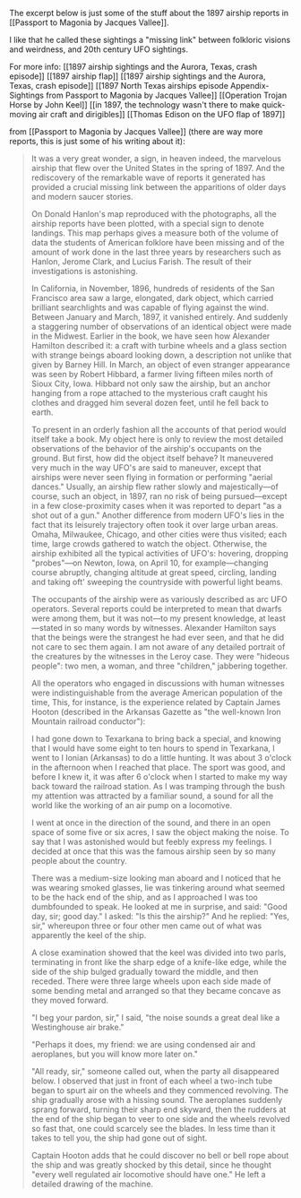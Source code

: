 The excerpt below is just some of the stuff about the 1897 airship reports in [[Passport to Magonia by Jacques Vallee]]. 

I like that he called these sightings a "missing link" between folkloric visions and weirdness, and 20th century UFO sightings.

For more info:
[[1897 airship sightings and the Aurora, Texas, crash episode]]
[[1897 airship flap]]
[[1897 airship sightings and the Aurora, Texas, crash episode]]
[[1897 North Texas airships episode Appendix-Sightings from Passport to Magonia by Jacques Vallee]]
[[Operation Trojan Horse by John Keel]]
[[in 1897, the technology wasn't there to make quick-moving air craft and dirigibles]]
[[Thomas Edison on the UFO flap of 1897]]


from [[Passport to Magonia by Jacques Vallee]] (there are way more reports, this is just some of his writing about it):
> It was a very great wonder, a sign, in heaven indeed, the marvelous airship that flew over the United States in the spring of 1897. And the rediscovery of the remarkable wave of reports it generated has provided a crucial missing link between the apparitions of older days and modern saucer stories.
> 
> On Donald Hanlon's map reproduced with the photographs, all the airship reports have been plotted, with a special sign to denote landings. This map perhaps gives a measure both of the volume of data the students of American folklore have been missing and of the amount of work done in the last three years by researchers such as Hanlon, Jerome Clark, and Lucius Farish. The result of their investigations is astonishing.
> 
> In California, in November, 1896, hundreds of residents of the San Francisco area saw a large, elongated, dark object, which carried brilliant searchlights and was capable of flying against the wind. Between January and March, 1897, it vanished entirely. And suddenly a staggering number of observations of an identical object were made in the Midwest. Earlier in the book, we have seen how Alexander Hamilton described it: a craft with turbine wheels and a glass section with strange beings aboard looking down, a description not unlike that given by Barney Hill. In March, an object of even stranger appearance was seen by Robert Hibbard, a farmer living fifteen miles north of Sioux City, Iowa. Hibbard not only saw the airship, but an anchor hanging from a rope attached to the mysterious craft caught his clothes and dragged him several dozen feet, until he fell back to earth.
> 
> To present in an orderly fashion all the accounts of that period would itself take a book. My object here is only to review the most detailed observations of the behavior of the airship's occupants on the ground. But first, how did the object itself behave? It maneuvered very much in the way UFO's are said to maneuver, except that airships were never seen flying in formation or performing "aerial dances." Usually, an airship flew rather slowly and majestically—of course, such an object, in 1897, ran no risk of being pursued—except in a few close-proximity cases when it was reported to depart "as a shot out of a gun." Another difference from modern UFO's lies in the fact that its leisurely trajectory often took it over large urban areas. Omaha, Milwaukee, Chicago, and other cities were thus visited; each time, large crowds gathered to watch the object. Otherwise, the airship exhibited all the typical activities of UFO's: hovering, dropping "probes"—on Newton, Iowa, on April 10, for example—changing course abruptly, changing altitude at great speed, circling, landing and taking oft' sweeping the countryside with powerful light beams.
> 
> The occupants of the airship were as variously described as arc UFO operators. Several reports could be interpreted to mean that dwarfs were among them, but it was not—to my present knowledge, at least—stated in so many words by witnesses. Alexander Hamilton says that the beings were the strangest he had ever seen, and that he did not care to sec them again. I am not aware of any detailed portrait of the creatures by the witnesses in the Leroy case. They were "hideous people": two men, a woman, and three "children," jabbering together.
> 
> All the operators who engaged in discussions with human witnesses were indistinguishable from the average American population of the time, This, for instance, is the experience related by Captain James Hooton (described in the Arkansas Gazette as "the well-known Iron Mountain railroad conductor"):
> 
> I had gone down to Texarkana to bring back a special, and knowing that I would have some eight to ten hours to spend in Texarkana, I went to I Ionian (Arkansas) to do a little hunting. It was about 3 o'clock in the afternoon when I reached that place. The sport was good, and before I knew it, it was after 6 o'clock when I started to make my way back toward the railroad station. As I was tramping through the bush my attention was attracted by a familiar sound, a sound for all the world like the working of an air pump on a locomotive.
> 
> I went at once in the direction of the sound, and there in an open space of some five or six acres, I saw the object making the noise. To say that I was astonished would but feebly express my feelings. I decided at once that this was the famous airship seen by so many people about the country.
> 
> There was a medium-size looking man aboard and I noticed that he was wearing smoked glasses, lie was tinkering around what seemed to be the hack end of the ship, and as I approached I was too dumbfounded to speak. He looked at me in surprise, and said: "Good day, sir; good day." I asked: "Is this the airship?" And he replied: "Yes, sir," whereupon three or four other men came out of what was apparently the keel of the ship.
> 
> A close examination showed that the keel was divided into two parls, terminating in front like the sharp edge of a knife-like edge, while the side of the ship bulged gradually toward the middle, and then receded. There were three large wheels upon each side made of some bending metal and arranged so that they became concave as they moved forward.
> 
> "I beg your pardon, sir," I said, "the noise sounds a great deal like a Westinghouse air brake."
> 
> "Perhaps it does, my friend: we are using condensed air and aeroplanes, but you will know more later on."
> 
> "All ready, sir," someone called out, when the party all disappeared below. I observed that just in front of each wheel a two-inch tube began to spurt air on the wheels and they commenced revolving. The ship gradually arose with a hissing sound. The aeroplanes suddenly sprang forward, turning their sharp end skyward, then the rudders at the end of the ship began to veer to one side and the wheels revolved so fast that, one could scarcely see the blades. In less time than it takes to tell you, the ship had gone out of sight.
> 
> Captain Hooton adds that he could discover no bell or bell rope about the ship and was greatly shocked by this detail, since he thought "every well regulated air locomotive should have one." He left a detailed drawing of the machine.


